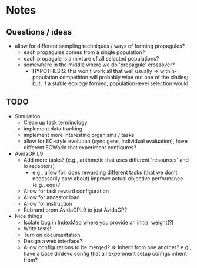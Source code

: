 # Notes

## Questions / ideas

- allow for different sampling techniques / ways of forming propagules?
  - each propagules comes from a single population?
  - each propagule is a mixture of all selected populations?
  - somewhere in the middle where we do 'propagule' crossover?
    - HYPOTHESIS: this won't work all that well usually => within-population competition will probably wipe out one of the clades; but, if a stable ecology formed, population-level selection would

## TODO

- Simulation
  - Clean up task terminology
  - implement data tracking
  - implement more interesting organisms / tasks
  - allow for EC-style evolution (sync gens, individual evaluation), have different ECWorld that experiment configures?
- AvidaGP L9
  - Add more tasks? (e.g., arithmetic that uses different 'resources' and io receptors)
    - e.g., allow for: does rewarding different tasks (that we don't necessarily care about) improve actual objective performance (e.g., equ)?
  - Allow for task reward configuration
  - Allow for ancestor load
  - Allow for instruction
  - Rebrand brom AvidaGPL9 to just AvidaGP?
- Nice things
  - Isolate bug in IndexMap where you provide an initial weight(?)
  - Write tests!
  - Turn on documentation
  - Design a web interface?
  - Allow configurations to be merged? => Inherit from one another? e.g., have a base dirdevo config that all experiment setup configs inherit from?